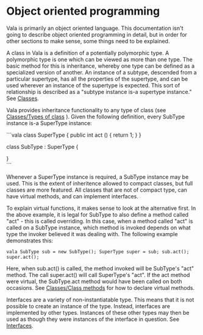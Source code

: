 <div id="object-oriented-programming" class="section level1">

Object oriented programming
===========================

Vala is primarily an object oriented language. This documentation isn't
going to describe object oriented programming in detail, but in order
for other sections to make sense, some things need to be explained.

A class in Vala is a definition of a potentially polymorphic type. A
polymorphic type is one which can be viewed as more than one type. The
basic method for this is inheritance, whereby one type can be defined as
a specialized version of another. An instance of a subtype, descended
from a particular supertype, has all the properties of the supertype,
and can be used wherever an instance of the supertype is expected. This
sort of relationship is described as a "subtype instance is-a supertype
instance." See
[Classes](http://wiki.gnome.org/action/show/Projects/Vala/Manual/Export/Vala/Manual/Classes#).

Vala provides inheritance functionality to any type of class (see
[Classes/Types of
class](http://wiki.gnome.org/action/show/Projects/Vala/Manual/Export/Vala/Manual/Classes#Types_of_class)
). Given the following definition, every SubType instance is-a SuperType
instance:

\`\`\`vala class SuperType { public int act () { return 1; } }

class SubType : SuperType {

}\
\`\`\`

Whenever a SuperType instance is required, a SubType instance may be
used. This is the extent of inheritence allowed to compact classes, but
full classes are more featured. All classes that are not of compact
type, can have virtual methods, and can implement interfaces.

To explain virtual functions, it makes sense to look at the alternative
first. In the above example, it is legal for SubType to also define a
method called "act" - this is called overriding. In this case, when a
method called "act" is called on a SubType instance, which method is
invoked depends on what type the invoker believed it was dealing with.
The following example demonstrates this:

`vala SubType sub = new SubType(); SuperType super = sub; sub.act(); super.act();`

Here, when sub.act() is called, the method invoked will be SubType's
"act" method. The call super.act() will call SuperType's "act". If the
act method were virtual, the SubType.act method would have been called
on both occasions. See [Classes/Class
methods](http://wiki.gnome.org/action/show/Projects/Vala/Manual/Export/Vala/Manual/Classes#Class_methods)
for how to declare virtual methods.

Interfaces are a variety of non-instantiatable type. This means that it
is not possible to create an instance of the type. Instead, interfaces
are implemented by other types. Instances of these other types may then
be used as though they were instances of the interface in question. See
[Interfaces](http://wiki.gnome.org/action/show/Projects/Vala/Manual/Export/Vala/Manual/Interfaces#).

</div>
